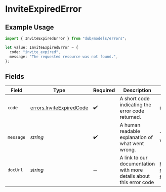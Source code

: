 # InviteExpiredError

## Example Usage

```typescript
import { InviteExpiredError } from "dub/models/errors";

let value: InviteExpiredError = {
  code: "invite_expired",
  message: "The requested resource was not found.",
};
```

## Fields

| Field                                                                | Type                                                                 | Required                                                             | Description                                                          | Example                                                              |
| -------------------------------------------------------------------- | -------------------------------------------------------------------- | -------------------------------------------------------------------- | -------------------------------------------------------------------- | -------------------------------------------------------------------- |
| `code`                                                               | [errors.InviteExpiredCode](../../models/errors/inviteexpiredcode.md) | :heavy_check_mark:                                                   | A short code indicating the error code returned.                     | invite_expired                                                       |
| `message`                                                            | *string*                                                             | :heavy_check_mark:                                                   | A human readable explanation of what went wrong.                     | The requested resource was not found.                                |
| `docUrl`                                                             | *string*                                                             | :heavy_minus_sign:                                                   | A link to our documentation with more details about this error code  | https://dub.co/docs/api-reference/errors#invite-expired              |